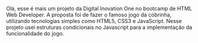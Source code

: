 Olá, esse é mais um projeto da Digital Inovation One no bootcamp de HTML Web Developer. A proposta foi de fazer o famoso jogo da cobrinha, utilizando tecnologias simples como HTML5, CSS3 e JavaScript. Nesse projeto usei estruturas condicionais no Javascript para a implementação da funcionalidade do jogo.